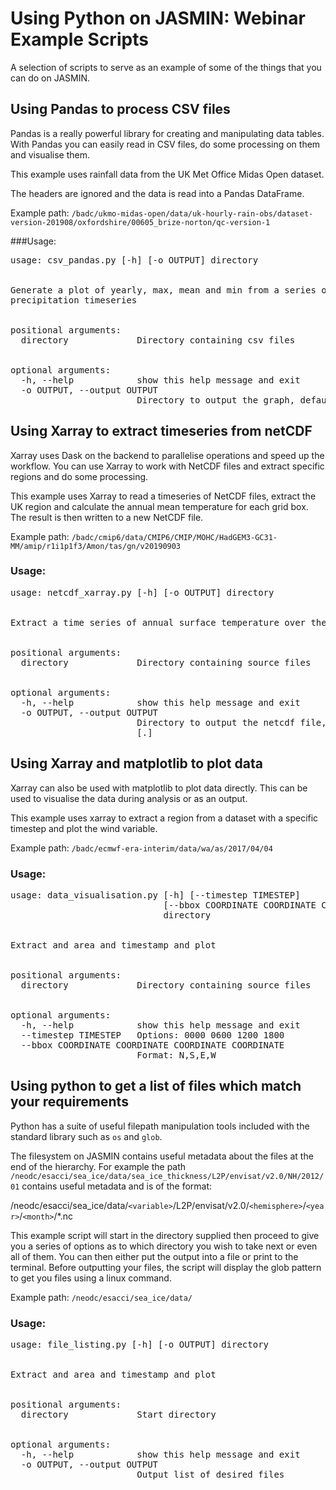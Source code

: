 # Using Python on JASMIN: Webinar Example Scripts

A selection of scripts to serve as an example of some of the things that you can
do on JASMIN.

## Using Pandas to process CSV files

Pandas is a really powerful library for creating and manipulating data tables.
With Pandas you can easily read in CSV files, do some processing on them and 
visualise them.

This example uses rainfall data from the UK Met Office Midas Open dataset.

The headers are ignored and the data is read into a Pandas DataFrame. 

Example path: `/badc/ukmo-midas-open/data/uk-hourly-rain-obs/dataset-version-201908/oxfordshire/00605_brize-norton/qc-version-1`

###Usage:

<pre>
usage: csv_pandas.py [-h] [-o OUTPUT] directory
<br>
Generate a plot of yearly, max, mean and min from a series of csv files in the midas open
precipitation timeseries
<br>
positional arguments:
  directory             Directory containing csv files
<br>
optional arguments:
  -h, --help            show this help message and exit
  -o OUTPUT, --output OUTPUT
                        Directory to output the graph, defaults to the run directory. Default: [.]
</pre>

## Using Xarray to extract timeseries from netCDF

Xarray uses Dask on the backend to parallelise operations and speed up the workflow.
You can use Xarray to work with NetCDF files and extract specific regions and do some processing.

This example uses Xarray to read a timeseries of NetCDF files, extract the UK region and calculate the 
annual mean temperature for each grid box. The result is then written to a new NetCDF file.

Example path: `/badc/cmip6/data/CMIP6/CMIP/MOHC/HadGEM3-GC31-MM/amip/r1i1p1f3/Amon/tas/gn/v20190903`

### Usage:
<pre>
usage: netcdf_xarray.py [-h] [-o OUTPUT] directory
<br>
Extract a time series of annual surface temperature over the UK
<br>
positional arguments:
  directory             Directory containing source files
<br>
optional arguments:
  -h, --help            show this help message and exit
  -o OUTPUT, --output OUTPUT
                        Directory to output the netcdf file, defaults to the run directory. Default
                        [.]
</pre>


## Using Xarray and matplotlib to plot data

Xarray can also be used with matplotlib to plot data directly. This can be used to 
visualise the data during analysis or as an output.

This example uses xarray to extract a region from a dataset with a specific timestep and plot
the wind variable.

Example path: `/badc/ecmwf-era-interim/data/wa/as/2017/04/04`

### Usage:
<pre>
usage: data_visualisation.py [-h] [--timestep TIMESTEP]
                             [--bbox COORDINATE COORDINATE COORDINATE COORDINATE]
                             directory
<br>
Extract and area and timestamp and plot
<br>
positional arguments:
  directory             Directory containing source files
<br>
optional arguments:
  -h, --help            show this help message and exit
  --timestep TIMESTEP   Options: 0000 0600 1200 1800
  --bbox COORDINATE COORDINATE COORDINATE COORDINATE
                        Format: N,S,E,W
</pre>


## Using python to get a list of files which match your requirements

Python has a suite of useful filepath manipulation tools included with the standard library such
as `os` and `glob`.

The filesystem on JASMIN contains useful metadata about the files at the end of the hierarchy. 
For example the path `/neodc/esacci/sea_ice/data/sea_ice_thickness/L2P/envisat/v2.0/NH/2012/01` contains
useful metadata and is of the format: 

/neodc/esacci/sea_ice/data/`<variable>`/L2P/envisat/v2.0/`<hemisphere>`/`<year>`/`<month>`/*.nc


This example script will start in the directory supplied then proceed to give you a series of options
as to which directory you wish to take next or even all of them. You can then either put the output into a file or
print to the terminal. Before outputting your files, the script will display the glob pattern to get you files using a
linux command.

Example path: `/neodc/esacci/sea_ice/data/`

### Usage:
<pre>
usage: file_listing.py [-h] [-o OUTPUT] directory
<br>
Extract and area and timestamp and plot
<br>
positional arguments:
  directory             Start directory
<br>
optional arguments:
  -h, --help            show this help message and exit
  -o OUTPUT, --output OUTPUT
                        Output list of desired files
</pre>


